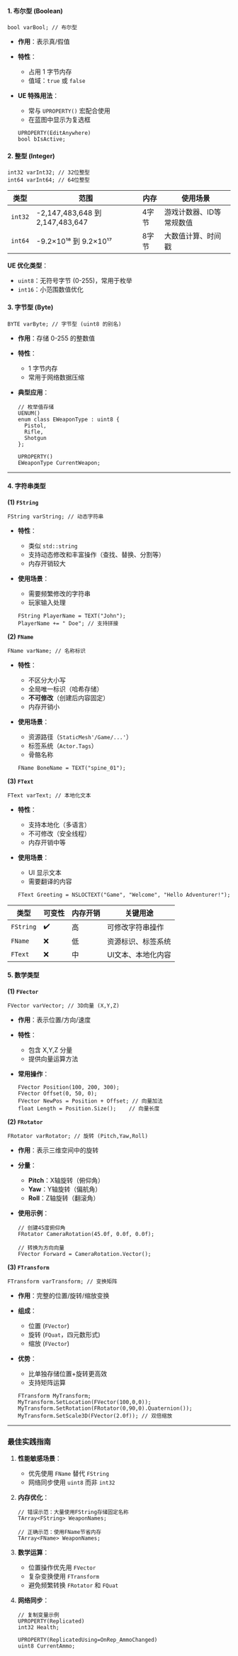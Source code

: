 #### ​**​1. 布尔型 (Boolean)​**​

```
bool varBool; // 布尔型
```

- ​**​作用​**​：表示真/假值
- ​**​特性​**​：
    - 占用 1 字节内存
    - 值域：`true` 或 `false`

- ​**​UE 特殊用法​**​：
    - 常与 `UPROPERTY()` 宏配合使用
    - 在蓝图中显示为复选框

    ```
    UPROPERTY(EditAnywhere)
    bool bIsActive;
    ```

#### ​**​2. 整型 (Integer)​**​

```
int32 varInt32; // 32位整型
int64 varInt64; // 64位整型
```

| 类型      | 范围                             | 内存  | 使用场景          |
| ------- | ------------------------------ | --- | ------------- |
| `int32` | -2,147,483,648 到 2,147,483,647 | 4字节 | 游戏计数器、ID等常规数值 |
| `int64` | -9.2×10¹⁸ 到 9.2×10¹⁷           | 8字节 | 大数值计算、时间戳     |

​**​UE 优化类型​**​：
- `uint8`：无符号字节 (0-255)，常用于枚举
- `int16`：小范围数值优化

#### ​**​3. 字节型 (Byte)​**​

```
BYTE varByte; // 字节型 (uint8 的别名)
```

- ​**​作用​**​：存储 0-255 的整数值
- ​**​特性​**​：
    - 1 字节内存
    - 常用于网络数据压缩
    
- ​**​典型应用​**​：
    
    ```
    // 枚举值存储
    UENUM()
    enum class EWeaponType : uint8 {
      Pistol,
      Rifle,
      Shotgun
    };
    
    UPROPERTY()
    EWeaponType CurrentWeapon;
    ```
    

---

#### ​**​4. 字符串类型​**​

​**​(1) `FString`​**​
```
FString varString; // 动态字符串
```

- ​**​特性​**​：
    - 类似 `std::string`
    - 支持动态修改和丰富操作（查找、替换、分割等）
    - 内存开销较大

- ​**​使用场景​**​：
    - 需要频繁修改的字符串
    - 玩家输入处理

    ```
    FString PlayerName = TEXT("John");
    PlayerName += " Doe"; // 支持拼接
    ```

​**​(2) `FName`​**​

```
FName varName; // 名称标识
```

- ​**​特性​**​：
    - 不区分大小写
    - 全局唯一标识（哈希存储）
    - ​**​不可修改​**​（创建后内容固定）
    - 内存开销小
    
- ​**​使用场景​**​：
    - 资源路径（`StaticMesh'/Game/...'`）
    - 标签系统（`Actor.Tags`）
    - 骨骼名称
    
    ```
    FName BoneName = TEXT("spine_01");
    ```
    

​**​(3) `FText`​**​

```
FText varText; // 本地化文本
```
- ​**​特性​**​：
    - 支持本地化（多语言）
    - 不可修改（安全线程）
    - 内存开销中等
    
- ​**​使用场景​**​：
    - UI 显示文本
    - 需要翻译的内容
    
    ```
    FText Greeting = NSLOCTEXT("Game", "Welcome", "Hello Adventurer!");
    ```
    

|类型|可变性|内存开销|关键用途|
|---|---|---|---|
|`FString`|✔️|高|可修改字符串操作|
|`FName`|❌|低|资源标识、标签系统|
|`FText`|❌|中|UI文本、本地化内容|


#### ​**​5. 数学类型​**​

​**​(1) `FVector`​**​

```
FVector varVector; // 3D向量 (X,Y,Z)
```

- ​**​作用​**​：表示位置/方向/速度
- ​**​特性​**​：
    - 包含 X,Y,Z 分量
    - 提供向量运算方法
    
- ​**​常用操作​**​：
    
    ```
    FVector Position(100, 200, 300);
    FVector Offset(0, 50, 0);
    FVector NewPos = Position + Offset; // 向量加法
    float Length = Position.Size();    // 向量长度
    ```
    

​**​(2) `FRotator`​**​

```
FRotator varRotator; // 旋转 (Pitch,Yaw,Roll)
```

- ​**​作用​**​：表示三维空间中的旋转
- ​**​分量​**​：
    - ​**​Pitch​**​：X轴旋转（俯仰角）
    - ​**​Yaw​**​：Y轴旋转（偏航角）
    - ​**​Roll​**​：Z轴旋转（翻滚角）
    
- ​**​使用示例​**​：
    ```
    // 创建45度俯仰角
    FRotator CameraRotation(45.0f, 0.0f, 0.0f); 
    
    // 转换为方向向量
    FVector Forward = CameraRotation.Vector();
    ```
    

​**​(3) `FTransform`​**​

```
FTransform varTransform; // 变换矩阵
```

- ​**​作用​**​：完整的位置/旋转/缩放变换
- ​**​组成​**​：
    - 位置 (`FVector`)
    - 旋转 (`FQuat`，四元数形式)
    - 缩放 (`FVector`)
    
- ​**​优势​**​：
    - 比单独存储位置+旋转更高效
    - 支持矩阵运算
    
    ```
    FTransform MyTransform;
    MyTransform.SetLocation(FVector(100,0,0));
    MyTransform.SetRotation(FRotator(0,90,0).Quaternion());
    MyTransform.SetScale3D(FVector(2.0f)); // 双倍缩放
    ```
    

---

### 最佳实践指南

1. ​**​性能敏感场景​**​：

    - 优先使用 `FName` 替代 `FString`
    - 网络同步使用 `uint8` 而非 `int32`
    
2. ​**​内存优化​**​：
    
    ```
    // 错误示范：大量使用FString存储固定名称
    TArray<FString> WeaponNames; 
    
    // 正确示范：使用FName节省内存
    TArray<FName> WeaponNames;
    ```
    
3. ​**​数学运算​**​：
    
    - 位置操作优先用 `FVector`
    - 复杂变换使用 `FTransform`
    - 避免频繁转换 `FRotator` 和 `FQuat`
    
4. ​**​网络同步​**​：
    
    ```
    // 复制变量示例
    UPROPERTY(Replicated)
    int32 Health;
    
    UPROPERTY(ReplicatedUsing=OnRep_AmmoChanged)
    uint8 CurrentAmmo;
    ```
    
